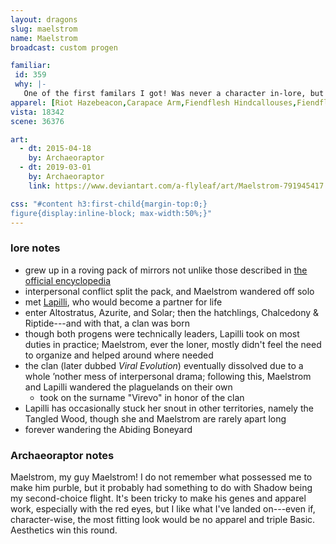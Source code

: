 ```yaml
---
layout: dragons
slug: maelstrom
name: Maelstrom
broadcast: custom progen

familiar:
 id: 359
 why: |-
   One of the first familars I got! Was never a character in-lore, but it stuck.
apparel: [Riot Hazebeacon,Carapace Arm,Fiendflesh Hindcallouses,Fiendflesh Tailspine,Cartographer]
vista: 18342
scene: 36376

art:
  - dt: 2015-04-18
    by: Archaeoraptor
  - dt: 2019-03-01
    by: Archaeoraptor
    link: https://www.deviantart.com/a-flyleaf/art/Maelstrom-791945417

css: "#content h3:first-child{margin-top:0;}
figure{display:inline-block; max-width:50%;}"
---
```

### lore notes
- grew up in a roving pack of mirrors not unlike those described in [the official encyclopedia](https://www1.flightrising.com/wiki/wiki/article/mirror-dragons)
- interpersonal conflict split the pack, and Maelstrom wandered off solo
- met [Lapilli](lapilli), who would become a partner for life
- enter Altostratus, Azurite, and Solar; then the hatchlings, Chalcedony & Riptide---and with that, a clan was born
- though both progens were technically leaders, Lapilli took on most duties in practice; Maelstrom, ever the loner, mostly didn't feel the need to organize and helped around where needed
- the clan (later dubbed <i>Viral&nbsp;Evolution</i>) eventually dissolved due to a whole ’nother mess of interpersonal drama; following this, Maelstrom and Lapilli wandered the plaguelands on their own
	- took on the surname "Virevo" in honor of the clan
- Lapilli has occasionally stuck her snout in other territories, namely the Tangled&nbsp;Wood, though she and Maelstrom are rarely apart long
- forever wandering the Abiding&nbsp;Boneyard

### Archaeoraptor notes
Maelstrom, my guy Maelstrom! I do not remember what possessed me to make him purble, but it probably had something to do with Shadow being my second-choice flight. It's been tricky to make his genes and apparel work, especially with the red eyes, but I like what I've landed on---even if, character-wise, the most fitting look would be no apparel and triple Basic. Aesthetics win this round.